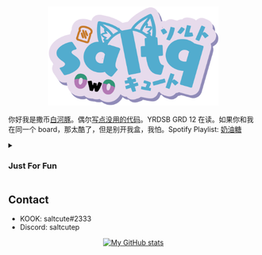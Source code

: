 <p align="center">
    <img style="height: 200px;" src="https://raw.githubusercontent.com/saltcute/kawaii-logos/main/saltcute/salt-uwu.svg">
</p>

你好我是撒币[白河豚](https://lolicon.ac.cn/anime-watching-diary/)。偶尔[写点没用的代码](https://github.com/saltcute)。YRDSB GRD 12 在读。如果你和我在同一个 board，那太酷了，但是别开我盒，我怕。Spotify Playlist: [奶油糖](https://open.spotify.com/playlist/370a9oxeV6IFQWSl3RcFrG?si=c62bb883b6654c3b)

<details>
  <summary><h3>Just For Fun</h3></summary>

| Date       | Type                                                                            | [Mind](https://www.16personalities.com/articles/mind-introverted-vs-extraverted) | [Energy](https://www.16personalities.com/articles/energy-intuitive-vs-observant) | [Nature](https://www.16personalities.com/articles/nature-thinking-vs-feeling) | [Tactics](https://www.16personalities.com/articles/tactics-judging-vs-prospecting) | [Identity](https://www.16personalities.com/articles/identity-assertive-vs-turbulent) |
| ---------- | ------------------------------------------------------------------------------- | -------------------------------------------------------------------------------- | -------------------------------------------------------------------------------- | ----------------------------------------------------------------------------- | ---------------------------------------------------------------------------------- | ------------------------------------------------------------------------------------ |
| 2022/11/20 | [Turbulent Virtuoso](https://www.16personalities.com/istp-personality) (ISTP-T) | Introverted 87%                                                                  | Observant 67%                                                                    | Thinking 66%                                                                  | Prospecting 64%                                                                    | Turbulent 75%                                                                        |
| 2023/04/04 | [Turbulent Logician](https://www.16personalities.com/intp-personality) (INTP-T) | Introverted 100%                                                                 | Intuitive 56%                                                                    | Thinking 55%                                                                  | Prospecting 65%                                                                    | Turbulent 76%                                                                        |
| 2023/07/04 | [Turbulent Logician](https://www.16personalities.com/intp-personality) (INTP-T) | Introverted 98%                                                                  | Intuitive 65%                                                                    | Thinking 58%                                                                  | Prospecting 76%                                                                    | Turbulent 75%                                                                        |
| 2023/10/05 | [Turbulent Virtuoso](https://www.16personalities.com/istp-personality) (ISTP-T) | Introverted 100%                                                                 | Observant 52%                                                                    | Thinking 61%                                                                  | Prospecting 68%                                                                    | Turbulent 71%                                                                        |
| 2024/03/30 | [Turbulent Virtuoso](https://www.16personalities.com/istp-personality) (ISTP-T) | Introverted 97%                                                                  | Observant 62%                                                                    | Thinking 69%                                                                  | Prospecting 85%                                                                    | Turbulent 81%                                                                        |
| 2024/06/08 | [Turbulent Virtuoso](https://www.16personalities.com/istp-personality) (ISTP-T) | Introverted 94%                                                                  | Observant 52%                                                                    | Thinking 63%                                                                  | Prospecting 89%                                                                    | Turbulent 83%                                                                        |

</details>

## Contact

- KOOK: saltcute#2333
- Discord: saltcutep

<p align="center">
    <a href="https://github.com/anuraghazra/github-readme-stats">
        <img alt="My GitHub stats" src="https://github-readme-stats.vercel.app/api?username=saltcute&show_icons=true&theme=github_dark_dimmed" />
    </a>
</p>
